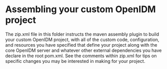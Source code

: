 Assembling your custom OpenIDM project
======================================

The zip.xml file in this folder instructs the maven assembly plugin to build your custom OpenIDM project, with all of the custom code, configuration, and resources you have specified that define your project along with the core OpenIDM server and whatever other external dependencies you have declare in the root pom.xml. See the comments within zip.xml for tips on specific changes you may be interested in making for your project.